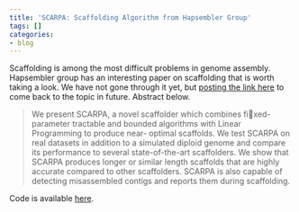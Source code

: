 ```yaml
---
title: 'SCARPA: Scaffolding Algorithm from Hapsembler Group'
tags: []
categories:
- blog
---
```

Scaffolding is among the most difficult problems in genome assembly.
Hapsembler group has an interesting paper on scaffolding that is worth taking
a look. We have not gone through it yet, but [posting the link
here](http://compbio.cs.toronto.edu/hapsembler/scarpa_paper.pdf) to come back
to the topic in future. Abstract below.
<!--more-->

> We present SCARPA, a novel scaffolder which combines fixed-parameter
tractable and bounded algorithms with Linear Programming to produce near-
optimal scaffolds. We test SCARPA on real datasets in addition to a simulated
diploid genome and compare its performance to several state-of-the-art
scaffolders. We show that SCARPA produces longer or similar length scaffolds
that are highly accurate compared to other scaffolders. SCARPA is also capable
of detecting misassembled contigs and reports them during scaffolding.

Code is available [here](http://compbio.cs.toronto.edu/scarpa).

